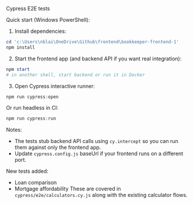 Cypress E2E tests

Quick start (Windows PowerShell):

1. Install dependencies:

```powershell
cd 'c:\Users\nblai\OneDrive\Github\frontend\bookkeeper-frontend-1'
npm install
```

2. Start the frontend app (and backend API if you want real integration):

```powershell
npm start
# in another shell, start backend or run it in Docker
```

3. Open Cypress interactive runner:

```powershell
npm run cypress:open
```

Or run headless in CI:

```powershell
npm run cypress:run
```

Notes:
- The tests stub backend API calls using `cy.intercept` so you can run them against only the frontend app.
- Update `cypress.config.js` baseUrl if your frontend runs on a different port.

New tests added:
- Loan comparison
- Mortgage affordability
These are covered in `cypress/e2e/calculators.cy.js` along with the existing calculator flows.
